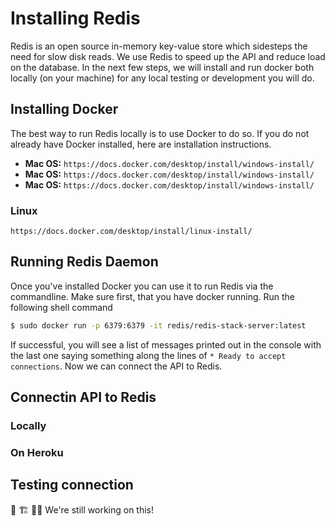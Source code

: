# Installing Redis

Redis is an open source in-memory key-value store which sidesteps the need for slow disk reads. We use Redis to speed up the API and reduce load on the database. In the next few steps, we will install and run docker both locally (on your machine) for any local testing or development you will do.

## Installing Docker
The best way to run Redis locally is to use Docker to do so. If you do not already have Docker installed, here are installation instructions.

* **Mac OS:** `https://docs.docker.com/desktop/install/windows-install/`
* **Mac OS:** `https://docs.docker.com/desktop/install/windows-install/`
* **Mac OS:** `https://docs.docker.com/desktop/install/windows-install/`

### Linux
`https://docs.docker.com/desktop/install/linux-install/`

## Running Redis Daemon
Once you've installed Docker you can use it to run Redis via the commandline. Make sure first, that you have docker running. Run the following shell command

```sh
$ sudo docker run -p 6379:6379 -it redis/redis-stack-server:latest
```

If successful, you will see a list of messages printed out in the console with the last one saying something along the lines of `* Ready to accept connections`. Now we can connect the API to Redis.

## Connectin API to Redis

### Locally

### On Heroku

## Testing connection
 🚧 🏗 🔨👷 We're still working on this!